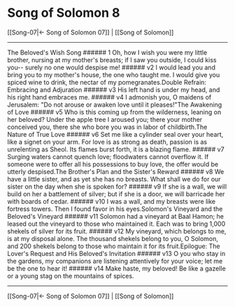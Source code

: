 # Song of Solomon 8

[[Song-07|← Song of Solomon 07]] | [[Song of Solomon]]
***

The Beloved's Wish Song ###### 1 Oh, how I wish you were my little brother, nursing at my mother's breasts; if I saw you outside, I could kiss you-- surely no one would despise me! ###### v2 I would lead you and bring you to my mother's house, the one who taught me. I would give you spiced wine to drink, the nectar of my pomegranates.Double Refrain: Embracing and Adjuration ###### v3 His left hand is under my head, and his right hand embraces me. ###### v4 I admonish you, O maidens of Jerusalem: "Do not arouse or awaken love until it pleases!"The Awakening of Love ###### v5 Who is this coming up from the wilderness, leaning on her beloved? Under the apple tree I aroused you; there your mother conceived you, there she who bore you was in labor of childbirth.The Nature of True Love ###### v6 Set me like a cylinder seal over your heart, like a signet on your arm. For love is as strong as death, passion is as unrelenting as Sheol. Its flames burst forth, it is a blazing flame. ###### v7 Surging waters cannot quench love; floodwaters cannot overflow it. If someone were to offer all his possessions to buy love, the offer would be utterly despised.The Brother's Plan and the Sister's Reward ###### v8 We have a little sister, and as yet she has no breasts. What shall we do for our sister on the day when she is spoken for? ###### v9 If she is a wall, we will build on her a battlement of silver; but if she is a door, we will barricade her with boards of cedar. ###### v10 I was a wall, and my breasts were like fortress towers. Then I found favor in his eyes.Solomon's Vineyard and the Beloved's Vineyard ###### v11 Solomon had a vineyard at Baal Hamon; he leased out the vineyard to those who maintained it. Each was to bring 1,000 shekels of silver for its fruit. ###### v12 My vineyard, which belongs to me, is at my disposal alone. The thousand shekels belong to you, O Solomon, and 200 shekels belong to those who maintain it for its fruit.Epilogue: The Lover's Request and His Beloved's Invitation ###### v13 O you who stay in the gardens, my companions are listening attentively for your voice; let me be the one to hear it! ###### v14 Make haste, my beloved! Be like a gazelle or a young stag on the mountains of spices.

***
[[Song-07|← Song of Solomon 07]] | [[Song of Solomon]]
